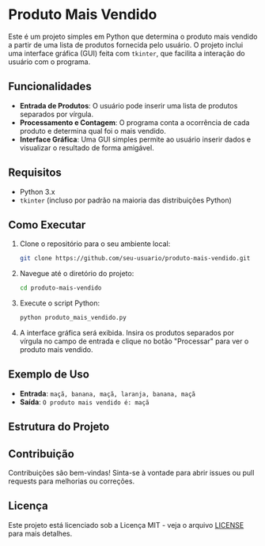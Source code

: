 # Produto Mais Vendido

Este é um projeto simples em Python que determina o produto mais vendido a partir de uma lista de produtos fornecida pelo usuário. O projeto inclui uma interface gráfica (GUI) feita com `tkinter`, que facilita a interação do usuário com o programa.

## Funcionalidades

- **Entrada de Produtos**: O usuário pode inserir uma lista de produtos separados por vírgula.
- **Processamento e Contagem**: O programa conta a ocorrência de cada produto e determina qual foi o mais vendido.
- **Interface Gráfica**: Uma GUI simples permite ao usuário inserir dados e visualizar o resultado de forma amigável.

## Requisitos

- Python 3.x
- `tkinter` (incluso por padrão na maioria das distribuições Python)

## Como Executar

1. Clone o repositório para o seu ambiente local:
    ```bash
    git clone https://github.com/seu-usuario/produto-mais-vendido.git
    ```

2. Navegue até o diretório do projeto:
    ```bash
    cd produto-mais-vendido
    ```

3. Execute o script Python:
    ```bash
    python produto_mais_vendido.py
    ```

4. A interface gráfica será exibida. Insira os produtos separados por vírgula no campo de entrada e clique no botão "Processar" para ver o produto mais vendido.

## Exemplo de Uso

- **Entrada**: `maçã, banana, maçã, laranja, banana, maçã`
- **Saída**: `O produto mais vendido é: maçã`

## Estrutura do Projeto


## Contribuição

Contribuições são bem-vindas! Sinta-se à vontade para abrir issues ou pull requests para melhorias ou correções.

## Licença

Este projeto está licenciado sob a Licença MIT - veja o arquivo [LICENSE](LICENSE) para mais detalhes.

